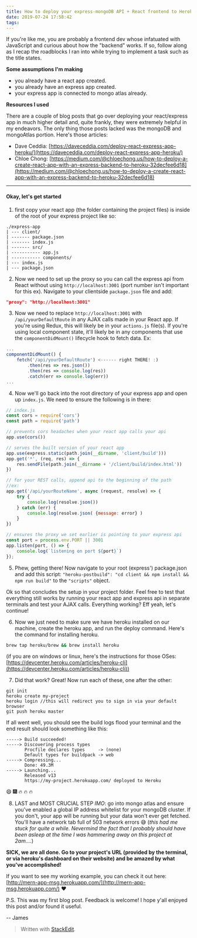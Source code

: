 ```yaml
---
title: How to deploy your express-mongoDB API + React frontend to Heroku
date: 2019-07-24 17:58:42
tags:
---
```


If you're like me, you are probably a frontend dev whose infatuated with JavaScript and curious about how the "backend" works. If so, follow along as I recap the roadblocks I ran into while trying to implement a task such as the title states. 

**Some assumptions I'm making**
- you already have a react app created.
- you already have an express app created.
- your express app is connected to mongo atlas already.

**Resources I used**

There are a couple of blog posts that go over deploying your react/express app in much higher detail and, quite frankly, they were extremely helpful in my endeavors. The only thing those posts lacked was the mongoDB and mongoAtlas portion. Here's those articles: 
- Dave Ceddia: [https://daveceddia.com/deploy-react-express-app-heroku/](https://daveceddia.com/deploy-react-express-app-heroku/)
- Chloe Chong: [https://medium.com/@chloechong.us/how-to-deploy-a-create-react-app-with-an-express-backend-to-heroku-32decfee6d18](https://medium.com/@chloechong.us/how-to-deploy-a-create-react-app-with-an-express-backend-to-heroku-32decfee6d18)

-----
#### Okay, let's get started
1) first copy your react app (the folder containing the project files) is inside of the root of your express project like so:
 ```
./express-app
| --- client/
| ------- package.json
| ------- index.js
| ------- src/
| ----------- app.js
| ----------- components/
| --- index.js
| --- package.json
```

2) Now we need to set up the proxy so you can call the express api from React without using `http://localhost:3001` (port number isn't important for this ex). Navigate to your clientside `package.json` file and add:
```json
"proxy": "http://localhost:3001"
```
3) Now we need to replace `http://localhost:3001` with `/api/yourDefaultRoute` in any AJAX calls made in your React app. If you're using Redux, this will likely be in your `actions.js` file(s). If you're using local component state, it'll likely be in any components that use the `componentDidMount()` lifecycle hook to fetch data. Ex: 
```javascript
...
componentDidMount() {
	fetch('/api/yourDefaultRoute') <------ right THERE! :) 
		.then(res => res.json())
		.then(res => console.log(res))
		.catch(err => console.log(err))
...
```

4) Now we'll go back into the root directory of your express app and open up `index.js`. We need to ensure the following is in there:

``` javascript
// index.js
const cors = require('cors')
const path = require('path')

// prevents cors headaches when your react app calls your api
app.use(cors())

// serves the built version of your react app
app.use(express.static(path.join(__dirname, 'client/build')))
app.get('*', (req, res) => {
	res.sendFile(path.join(__dirname + '/client/build/index.html'))
})

// for your REST calls, append api to the beginning of the path
//ex: 
app.get('/api/yourRouteName', async (request, resolve) => {
	try {
		console.log(resolve.json())
	} catch (err) {
		console.log(resolve.json( {message: error} )
	}
})

// ensures the proxy we set earlier is pointing to your express api
const port = process.env.PORT || 3001
app.listen(port, () => {
	console.log(`listening on port ${port}`)
});
```

5) Phew, getting there! Now navigate to your root (express') package.json and add this script: `"heroku-postbuild": "cd client && npm install && npm run build"` to the `"scripts"` object. 

Ok so that concludes the setup in your project folder. Feel free to test that everything still works by running your react app and express api in separate terminals and test your AJAX calls. Everything working? Eff yeah, let's continue!

6) Now we just need to make sure we have heroku installed on our machine, create the heroku app, and run the deploy command. Here's the command for installing heroku. 
```bash
brew tap heroku/brew && brew install heroku
```
(if you are on windows or linux, here's the instructions for those OSes: [https://devcenter.heroku.com/articles/heroku-cli](https://devcenter.heroku.com/articles/heroku-cli))

7) Did that work? Great! Now run each of these, one after the other:
```
git init
heroku create my-project
heroku login //this will redirect you to sign in via your default browser
git push heroku master
```

If all went well, you should see the build logs flood your terminal and the end result should look something like this:

```
-----> Build succeeded!
-----> Discovering process types
       Procfile declares types     -> (none)
       Default types for buildpack -> web
-----> Compressing...
       Done: 49.3M
-----> Launching...
       Released v13
       https://my-project.herokuapp.com/ deployed to Heroku
```
:smile: :fireworks: :fire: :fire: :fire: 

8) LAST and MOST CRUCIAL STEP _IMO_: go into mongo atlas and ensure you've enabled a global IP address whitelist for your mongoDB cluster. If you don't, your app will be running but your data won't ever get fetched. You'll have a network tab full of 503 network errors :sweat_smile: (_this had me stuck for quite a while. Nevermind the fact that I probably should have been asleep at the time I was hammering away on this project at 2am...._)

**SICK, we are all done. Go to your project's URL (provided by the terminal, or via heroku's dashboard on their website) and be amazed by what you've accomplished!**

If you want to see my working example, you can check it out here:
[http://mern-app-msg.herokuapp.com/](http://mern-app-msg.herokuapp.com/) :heart:

P.S. This was my first blog post. Feedback is welcome! I hope y'all enjoyed this post and/or found it useful. 

--
James

> Written with [StackEdit](https://stackedit.io/).
<!--stackedit_data:
eyJoaXN0b3J5IjpbLTE4ODY4MjY2ODldfQ==
-->
